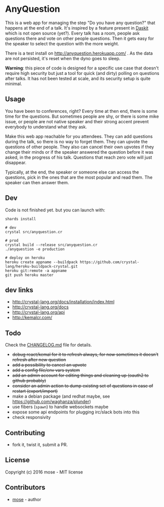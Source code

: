 # AnyQuestion

This is a web app for managing the step "Do you have any question?" that happens at the end of a talk. It's inspired by a feature present in [Daskit](https://www.daskit.com/) which is not open source (yet?). Every talk has a room, people ask questions there and vote on other people questions. Then it gets easy for the speaker to select the question with the more weight.

There is a test install on http://anyquestion.herokuapp.com/ . As the data are not persisted, it's reset when the dyno goes to sleep.

**Warning**: this piece of code is designed for a specific use case that doesn't require high security but just a tool for quick (and dirty) polling on questions after talks. It has not been tested at scale, and its security setup is quite minimal.

## Usage

You have been to conferences, right? Every time at then end, there is some time for the questions. But sometimes people are shy, or there is some mike issue, or people are not native speaker and their strong accent prevent everybody to understand what they ask.

Make this web app reachable for you attendees. They can add questions during the talk, so there is no way to forget them. They can upvote the questions of other people. They also can cancel their own upvotes if they change their minds or if the speaker answered the question before it was asked, in the progress of his talk. Questions that reach zero vote will just disappear.

Typically, at the end, the speaker or someone else can access the questions, pick in the ones that are the most popular and read them. The speaker can then answer them.

## Dev

Code is not finished yet. but you can launch with:

    shards install

    # dev
    crystal src/anyquestion.cr

    # prod
    crystal build --release src/anyquestion.cr
    ./anyquestion -e production

    # deploy on heroku
    heroku create appname --buildpack https://github.com/crystal-lang/heroku-buildpack-crystal.git
    heroku git:remote -a appname
    git push heroku master

## dev links

- http://crystal-lang.org/docs/installation/index.html
- http://crystal-lang.org/docs
- http://crystal-lang.org/api
- http://kemalcr.com/

## Todo

Check the [CHANGELOG.md](CHANGELOG.md) file for details.

- <s>debug react/kemal for it to refresh always, for now sometimes it doesn't refresh after new question</s>
- <s>add a possibility to cancel an upvote</s>
- <s>add a config file/env vars system</s>
- <s>add an admin account for editing things and cleaning up (oauth2 to github probably)</s>
- <s>consider an admin action to dump existing set of questions in case of restart (export/import)</s>
- make a debian package (and redhat maybe, see https://github.com/waghanza/plunder)
- use fibers (`spawn`) to handle websockets maybe
- expose some api endpoints for plugging irc/slack bots into this
- check responsivity


## Contributing

- fork it, twist it, submit a PR.

## License

Copyright (c) 2016 mose - MIT license

## Contributors

- [mose](https://github.com/mose) - author

